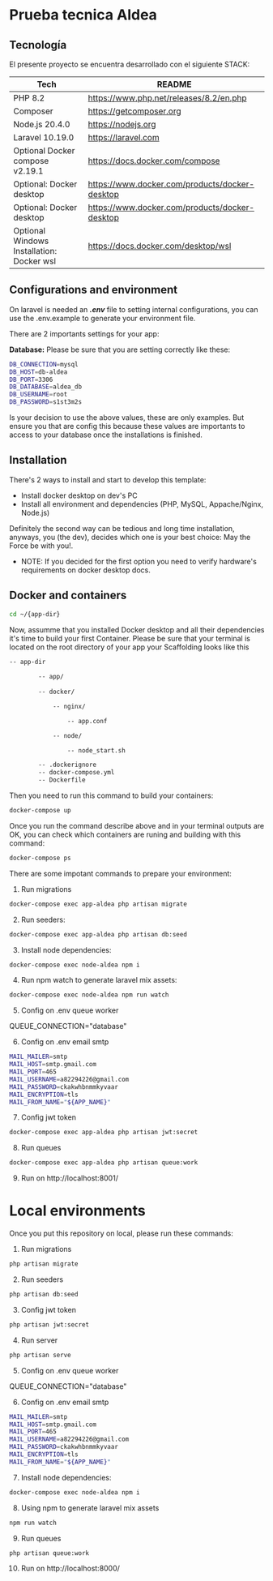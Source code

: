 
# Prueba tecnica Aldea

## Tecnología

El presente proyecto se encuentra desarrollado con el siguiente STACK:

| Tech | README |
| ------ | ------ |
| PHP 8.2 | https://www.php.net/releases/8.2/en.php|
| Composer | https://getcomposer.org|
| Node.js 20.4.0 | https://nodejs.org|
| Laravel 10.19.0 | https://laravel.com|
| Optional Docker compose v2.19.1 | https://docs.docker.com/compose|
| Optional: Docker desktop | https://www.docker.com/products/docker-desktop|
| Optional: Docker desktop | https://www.docker.com/products/docker-desktop|
| Optional Windows Installation: Docker wsl | https://docs.docker.com/desktop/wsl|


## Configurations and environment

On laravel is needed an ***.env*** file to setting internal configurations, you can use the .env.example to generate your environment file.  

There are 2 importants settings for your app:  

**Database:** Please be sure that you are setting correctly like these:

```sh
DB_CONNECTION=mysql
DB_HOST=db-aldea
DB_PORT=3306
DB_DATABASE=aldea_db
DB_USERNAME=root
DB_PASSWORD=s1st3m2s
```  

Is your decision to use the above values, these are only examples. But ensure you that are config this because these values are importants to access to your database once the installations is finished.  

## Installation

There's 2 ways to install and start to develop this template:

- Install docker desktop on dev's PC
- Install all environment and dependencies (PHP, MySQL, Appache/Nginx, Node.js)

Definitely the second way can be tedious and long time installation, anyways, you (the dev), decides which one is your best choice: May the Force be with you!.

- NOTE: If you decided for the first option you need to verify hardware's requirements on docker desktop docs.


## Docker and containers

```sh
cd ~/{app-dir}
```

Now, assumme that you installed Docker desktop and all their dependencies it's time to build your first Container. Please be sure that your terminal is located on the root directory of your app your Scaffolding looks like this  


```sh
-- app-dir  
    
        -- app/  
        
        -- docker/  

            -- nginx/  

                -- app.conf  

            -- node/  

                -- node_start.sh  

        -- .dockerignore  
        -- docker-compose.yml
        -- Dockerfile  
```

Then you need to run this command to build your containers:  

```sh
docker-compose up
```

Once you run the command describe above and in your terminal outputs are OK, you can check which containers are runing and building with this command:


```sh
docker-compose ps
```  

There are some impotant commands to prepare your environment:  

1. Run migrations 

```sh
docker-compose exec app-aldea php artisan migrate
```  

2. Run seeders:  

```sh
docker-compose exec app-aldea php artisan db:seed
```  

3. Install node dependencies:  

```sh
docker-compose exec node-aldea npm i
```  

4. Run npm watch to generate laravel mix assets:  

```sh
docker-compose exec node-aldea npm run watch
```  

5. Config on .env queue worker

QUEUE_CONNECTION="database"

6. Config on .env email smtp

```sh
MAIL_MAILER=smtp
MAIL_HOST=smtp.gmail.com
MAIL_PORT=465
MAIL_USERNAME=a82294226@gmail.com 
MAIL_PASSWORD=ckakwhbnmmkyvaar
MAIL_ENCRYPTION=tls
MAIL_FROM_NAME="${APP_NAME}"
```  
7. Config jwt token

```sh
docker-compose exec app-aldea php artisan jwt:secret
```  

8. Run queues

```sh
docker-compose exec app-aldea php artisan queue:work
```  


9. Run on 
http://localhost:8001/

# Local environments

Once you put this repository on local, please run these commands:

1. Run migrations 

```sh
php artisan migrate
```  

2. Run seeders 

```sh
php artisan db:seed
```  

3. Config jwt token

```sh
php artisan jwt:secret
```  

4. Run server

```sh
php artisan serve
```  

5. Config on .env queue worker

QUEUE_CONNECTION="database"

6. Config on .env email smtp

```sh
MAIL_MAILER=smtp
MAIL_HOST=smtp.gmail.com
MAIL_PORT=465
MAIL_USERNAME=a82294226@gmail.com 
MAIL_PASSWORD=ckakwhbnmmkyvaar
MAIL_ENCRYPTION=tls
MAIL_FROM_NAME="${APP_NAME}"
```  

7. Install node dependencies:  

```sh
docker-compose exec node-aldea npm i
```  

8. Using npm to generate laravel mix assets
```sh
npm run watch
```  

9. Run queues

```sh
php artisan queue:work
```  

10. Run on 
http://localhost:8000/

